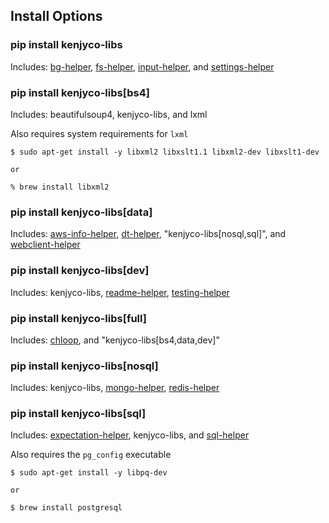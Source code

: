 [bg-helper]: https://github.com/kenjyco/bg-helper/blob/master/README.md
[aws-info-helper]: https://github.com/kenjyco/aws-info-helper/blob/master/README.md
[chloop]: https://github.com/kenjyco/chloop/blob/master/README.md
[dt-helper]: https://github.com/kenjyco/dt-helper/blob/master/README.md
[expectation-helper]: https://github.com/kenjyco/expectation-helper/blob/master/README.md
[fs-helper]: https://github.com/kenjyco/fs-helper/blob/master/README.md
[input-helper]: https://github.com/kenjyco/input-helper/blob/master/README.md
[mongo-helper]: https://github.com/kenjyco/mongo-helper/blob/master/README.md
[readme-helper]: https://github.com/kenjyco/readme-helper/blob/master/README.md
[redis-helper]: https://github.com/kenjyco/redis-helper/blob/master/README.md
[settings-helper]: https://github.com/kenjyco/settings-helper/blob/master/README.md
[sql-helper]: https://github.com/kenjyco/sql-helper/blob/master/README.md
[testing-helper]: https://github.com/kenjyco/testing-helper/blob/master/README.md
[webclient-helper]: https://github.com/kenjyco/webclient-helper/blob/master/README.md

## Install Options

### pip install kenjyco-libs

Includes: [bg-helper][], [fs-helper][], [input-helper][], and
[settings-helper][]

### pip install kenjyco-libs[bs4]

Includes: beautifulsoup4, kenjyco-libs, and lxml

Also requires system requirements for `lxml`

```
$ sudo apt-get install -y libxml2 libxslt1.1 libxml2-dev libxslt1-dev

or

% brew install libxml2
```

### pip install kenjyco-libs[data]

Includes: [aws-info-helper][], [dt-helper][], "kenjyco-libs[nosql,sql]", and
[webclient-helper][]

### pip install kenjyco-libs[dev]

Includes: kenjyco-libs, [readme-helper][], [testing-helper][]

### pip install kenjyco-libs[full]

Includes: [chloop][], and "kenjyco-libs[bs4,data,dev]"

### pip install kenjyco-libs[nosql]

Includes: kenjyco-libs, [mongo-helper][], [redis-helper][]

### pip install kenjyco-libs[sql]

Includes: [expectation-helper][], kenjyco-libs, and [sql-helper][]

Also requires the `pg_config` executable

```
$ sudo apt-get install -y libpq-dev

or

$ brew install postgresql
```
